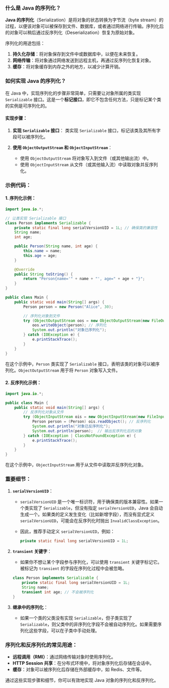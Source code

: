 ### 什么是 Java 的序列化？

**Java 的序列化**（Serialization）是将对象的状态转换为字节流（byte stream）的过程，以便该对象可以被保存到文件、数据库，或者通过网络进行传输。序列化后的对象可以稍后通过反序列化（Deserialization）恢复为原始对象。

序列化的用途包括：
1. **持久化存储**：将对象保存到文件中或数据库中，以便在未来恢复。
2. **网络传输**：将对象通过网络发送到远程主机，再通过反序列化恢复对象。
3. **缓存**：将对象缓存到内存之外的地方，以减少计算开销。

### 如何实现 Java 的序列化？

在 Java 中，实现序列化的步骤非常简单，只需要让对象所属的类实现 `Serializable` 接口。这是一个**标记接口**，即它不包含任何方法，只是标记某个类的实例是可序列化的。

#### 实现步骤：

1. **实现 `Serializable` 接口**：
   类实现 `Serializable` 接口，标记该类及其所有字段可以被序列化。
   
2. **使用 `ObjectOutputStream` 和 `ObjectInputStream`**：
   - 使用 `ObjectOutputStream` 将对象写入到文件（或其他输出流）中。
   - 使用 `ObjectInputStream` 从文件（或其他输入流）中读取对象并反序列化。

### 示例代码：

#### 1. 序列化示例：

```java
import java.io.*;

// 让类实现 Serializable 接口
class Person implements Serializable {
    private static final long serialVersionUID = 1L; // 确保类的兼容性
    String name;
    int age;

    public Person(String name, int age) {
        this.name = name;
        this.age = age;
    }

    @Override
    public String toString() {
        return "Person{name='" + name + "', age=" + age + "}";
    }
}

public class Main {
    public static void main(String[] args) {
        Person person = new Person("Alice", 30);

        // 序列化对象到文件
        try (ObjectOutputStream oos = new ObjectOutputStream(new FileOutputStream("person.ser"))) {
            oos.writeObject(person); // 序列化
            System.out.println("对象已序列化");
        } catch (IOException e) {
            e.printStackTrace();
        }
    }
}
```

在这个示例中，`Person` 类实现了 `Serializable` 接口，表明该类的对象可以被序列化。`ObjectOutputStream` 用于将 `Person` 对象写入文件。

#### 2. 反序列化示例：

```java
import java.io.*;

public class Main {
    public static void main(String[] args) {
        // 反序列化对象从文件
        try (ObjectInputStream ois = new ObjectInputStream(new FileInputStream("person.ser"))) {
            Person person = (Person) ois.readObject(); // 反序列化
            System.out.println("对象已反序列化");
            System.out.println(person);  // 输出反序列化后的对象
        } catch (IOException | ClassNotFoundException e) {
            e.printStackTrace();
        }
    }
}
```

在这个示例中，`ObjectInputStream` 用于从文件中读取并反序列化对象。

### 重要细节：

1. **`serialVersionUID`**：
   - `serialVersionUID` 是一个唯一标识符，用于确保类的版本兼容性。如果一个类实现了 `Serializable`，但没有指定 `serialVersionUID`，Java 会自动生成一个。如果类的定义发生变化（比如新增字段），而没有显式定义 `serialVersionUID`，可能会在反序列化时抛出 `InvalidClassException`。
   - 因此，推荐手动定义 `serialVersionUID`，例如：

     ```java
     private static final long serialVersionUID = 1L;
     ```

2. **`transient` 关键字**：
   - 如果你不想让某个字段参与序列化，可以使用 `transient` 关键字标记它。被标记为 `transient` 的字段在序列化过程中会被忽略。
   
   ```java
   class Person implements Serializable {
       private static final long serialVersionUID = 1L;
       String name;
       transient int age; // 不会被序列化
   }
   ```

3. **继承中的序列化**：
   - 如果一个类的父类没有实现 `Serializable`，但子类实现了 `Serializable`，则父类中的非序列化字段不会被自动序列化。如果需要序列化这些字段，可以在子类中手动处理。

### 序列化和反序列化的常见用途：
- **远程调用（RMI）**：通过网络传输对象时使用序列化。
- **HTTP Session 共享**：在分布式环境中，将对象序列化后存储在会话中。
- **缓存**：对象可以被序列化后存储在外部缓存中，如 Redis、文件等。

通过这些实现步骤和细节，你可以有效地实现 Java 对象的序列化和反序列化。